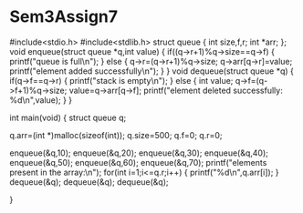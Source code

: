 # Sem3Assign7
#include<stdio.h>
#include<stdlib.h>
struct  queue
{
int  size,f,r;
int  *arr;
};
void  enqueue(struct  queue  *q,int  value)
{
if((q->r+1)%q->size==q->f)
{
printf("queue  is  full\n");
}
else
{
q->r=(q->r+1)%q->size;
q->arr[q->r]=value;
printf("element  added  successfully\n");
}
}
void  dequeue(struct  queue  *q)
{
if(q->f==q->r)
{
printf("stack  is  empty\n");
}
else
{  int  value;
q->f=(q->f+1)%q->size;
value=q->arr[q->f];
printf("element  deleted  successfully:  %d\n",value);
}
}

int  main(void)
{
struct  queue  q;
 
q.arr=(int  *)malloc(sizeof(int));
q.size=500;
q.f=0;
q.r=0;

enqueue(&q,10);
enqueue(&q,20);
enqueue(&q,30);
enqueue(&q,40);
enqueue(&q,50);
enqueue(&q,60);
enqueue(&q,70);
printf("elements  present  in  the  array:\n");
for(int  i=1;i<=q.r;i++)
{
printf("%d\n",q.arr[i]);
}
dequeue(&q);
dequeue(&q);
dequeue(&q);

}
